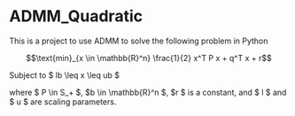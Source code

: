 # ADMM_Quadratic

This is a project to use ADMM to solve the following problem in Python

$$\text{min}_{x \in \mathbb{R}^n} \frac{1}{2} x^T P x + q^T x + r$$
   
   Subject to $ lb \leq x \leq ub $

   where $ P \in S_+ $, $b \in \mathbb{R}^n $,  $r $ is a constant, and $ l $ and $ u $ are scaling parameters.